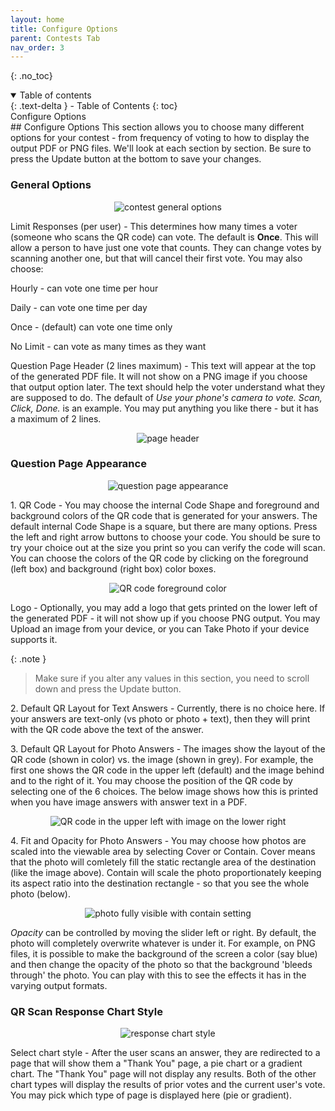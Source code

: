 ```yaml
---
layout: home
title: Configure Options
parent: Contests Tab
nav_order: 3
---
```


{: .no_toc}

<div class="sticky-right">
<details open markdown="block">
  <summary>
    Table of contents
  </summary>
  {: .text-delta }
- Table of Contents
{: toc}
</details>
</div>

<div class="accordion-bar">Configure Options</div>
## Configure Options
  This section allows you to choose many different options for your contest - from frequency of voting to how to display the output PDF or PNG files.  We'll look at each section by section.  Be sure to press the <span class="inline-button">Update</span> button at the bottom to save your changes.

### General Options
<p align="center" class="screen-shot">
<img class="image-border" alt="contest general options" src="../../../assets/images/contest_genopt.png">
</p>

  <span class="form-label">Limit Responses (per user)</span> - This determines how many times a voter (someone who scans the QR code) can vote.  The default is **Once**.  This will allow a person to have just one vote that counts.  They can change votes by scanning another one, but that will cancel their first vote.  You may also choose:

Hourly - can vote one time per hour

Daily - can vote one time per day

Once - (default) can vote one time only

No Limit - can vote as many times as they want

  <span class="form-label">Question Page Header (2 lines maximum)</span> - This text will appear at the top of the generated PDF file.  It will not show on a PNG image if you choose that output option later. The text should help the voter understand what they are supposed to do.  The default of *Use your phone's camera to vote. Scan, Click, Done.* is an example. You may put anything you like there - but it has a maximum of  2 lines.


<p align="center" class="screen-shot">
<img class="image-border" alt="page header" src="../../../assets/images/page_header.png">
</p>

### Question Page Appearance
<p align="center" class="screen-shot">
<img class="image-border" alt="question page appearance" src="../../../assets/images/contest_qpageappear.png">
</p>

<span class="form-label">1. QR Code</span> - You may choose the internal Code Shape and foreground and background colors of the QR code that is generated for your answers.  The default internal Code Shape is a square, but there are many options.  Press the left <span class="inline-icon-black"><i class="fa-solid fa-caret-left"></i></span> and right <span class="inline-icon-black"><i class="fa-solid fa-caret-right"></i></span> arrow buttons to choose your code. You should be sure to try your choice out at the size you print so you can verify the code will scan.  You can choose the colors of the QR code by clicking on the foreground (left box) and background (right box) color boxes.

<p align="center" class="screen-shot">
<img class="image-border" alt="QR code foreground color" src="../../../assets/images/contest_qrfg.png">
</p>

<span class="form-label">Logo</span> - Optionally, you may add a logo that gets printed on the lower left of the generated PDF - it will not show up if you choose PNG output.  You may <span class="inline-button">Upload</span> an image from your device, or you can <span class="inline-button">Take Photo</span> if your device supports it.

{: .note }
> Make sure if you alter any values in this section, you need to scroll down and press the <span class="inline-button">Update</span> button.

<span class="form-label">2. Default QR Layout for Text Answers</span> - Currently, there is no choice here. If your answers are text-only (vs photo or photo + text), then they will print with the QR code above the text of the answer.

<span class="form-label">3. Default QR Layout for Photo Answers </span> - The images show the layout of the QR code (shown in color) vs. the image (shown in grey).  For example, the first one shows the QR code in the upper left (default) and the image behind and to the right of it.  You may choose the position of the QR code by selecting one of the 6 choices.  The below image shows how this is printed when you have image answers with answer text in a PDF.

<p align="center" class="screen-shot">
<img class="image-border" alt="QR code in the upper left with image on the lower right" src="../../../assets/images/qr_upperleft.png">
</p>

<span class="form-label">4. Fit and Opacity for Photo Answers </span> - You may choose how photos are scaled into the viewable area by selecting <span class="inline-icon"><i class="fa-regular fa-circle-dot"></i></span> Cover or <span class="inline-icon"><i class="fa-regular fa-circle-dot"></i></span> Contain.  Cover means that the photo will comletely fill the static rectangle area of the destination (like the image above).  Contain will scale the photo proportionately keeping its aspect ratio into the destination rectangle - so that you see the whole photo (below).

<p align="center" class="screen-shot">
<img class="image-border" alt="photo fully visible with contain setting" src="../../../assets/images/contain.png">
</p>

*Opacity* can be controlled by moving the slider left or right.  By default, the photo will completely overwrite whatever is under it.  For example, on PNG files, it is possible to make the background of the screen a color (say blue) and then change the opacity of the photo so that the background 'bleeds through' the photo.  You can play with this to see the effects it has in the varying output formats.

### QR Scan Response Chart Style
<p align="center" class="screen-shot">
<img class="image-border" alt="response chart style" src="../../../assets/images/response_chartstyle.png">
</p>

<span class="form-label">Select chart style</span> - After the user scans an answer, they are redirected to a page that will show them a "Thank You" page, a pie chart or a gradient chart.  The "Thank You" page will not display any results. Both of the other chart types will display the results of prior votes and the current user's vote.  You may pick which type of page is displayed here (pie or gradient).

